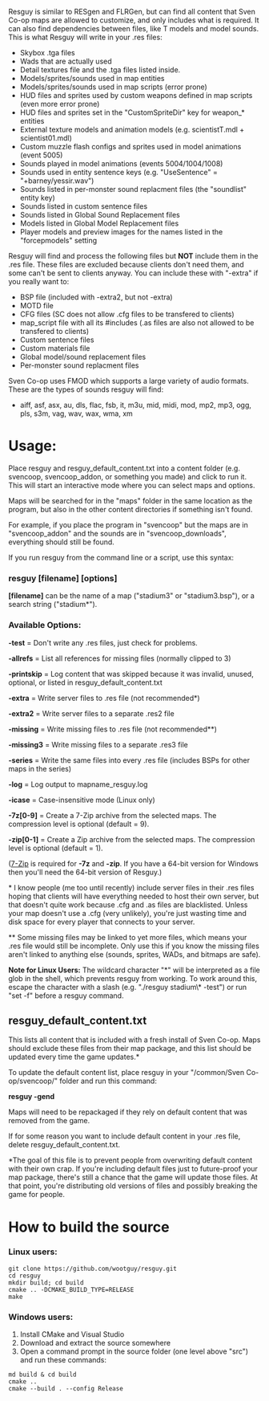 Resguy is similar to RESgen and FLRGen, but can find all content that Sven Co-op maps are allowed to customize, and only includes what is required. It can also find dependencies between files, like T models and model sounds. This is what Resguy will write in your .res files:

- Skybox .tga files
- Wads that are actually used
- Detail textures file and the .tga files listed inside.
- Models/sprites/sounds used in map entities
- Models/sprites/sounds used in map scripts (error prone)
- HUD files and sprites used by custom weapons defined in map scripts (even more error prone)
- HUD files and sprites set in the "CustomSpriteDir" key for weapon_* entities
- External texture models and animation models (e.g. scientistT.mdl + scientist01.mdl)
- Custom muzzle flash configs and sprites used in model animations (event 5005)
- Sounds played in model animations (events 5004/1004/1008)
- Sounds used in entity sentence keys (e.g. "UseSentence" = "+barney/yessir.wav")
- Sounds listed in per-monster sound replacment files (the "soundlist" entity key)
- Sounds listed in custom sentence files
- Sounds listed in Global Sound Replacement files
- Models listed in Global Model Replacement files
- Player models and preview images for the names listed in the "forcepmodels" setting

Resguy will find and process the following files but __NOT__ include them in the .res file. These files are excluded because clients don't need them, and some can't be sent to clients anyway. You can include these with "-extra" if you really want to:

- BSP file (included with -extra2, but not -extra)
- MOTD file
- CFG files (SC does not allow .cfg files to be transfered to clients)
- map_script file with all its #includes (.as files are also not allowed to be transfered to clients)
- Custom sentence files
- Custom materials file
- Global model/sound replacement files
- Per-monster sound replacment files

Sven Co-op uses FMOD which supports a large variety of audio formats. These are the types of sounds resguy will find:

- aiff, asf, asx, au, dls, flac, fsb, it, m3u, mid, midi, mod, mp2, mp3, ogg, pls, s3m, vag, wav, wax, wma, xm

# Usage:

Place resguy and resguy_default_content.txt into a content folder (e.g. svencoop, svencoop_addon, or something you made) and click to run it. This will start an interactive mode where you can select maps and options.

Maps will be searched for in the "maps" folder in the same location as the program, but also in the other content directories if something isn't found.

For example, if you place the program in "svencoop" but the maps are in "svencoop_addon" and the sounds are in "svencoop_downloads", everything should still be found.

If you run resguy from the command line or a script, use this syntax:

### resguy [filename] [options]

__[filename]__ can be the name of a map ("stadium3" or "stadium3.bsp"), or a search string ("stadium&ast;").

### Available Options:

**-test** = Don't write any .res files, just check for problems.

**-allrefs** = List all references for missing files (normally clipped to 3)

**-printskip** = Log content that was skipped because it was invalid, unused, optional, or listed in resguy_default_content.txt

**-extra** = Write server files to .res file (not recommended&ast;)

**-extra2** = Write server files to a separate .res2 file

**-missing** = Write missing files to .res file (not recommended&ast;&ast;)

**-missing3** = Write missing files to a separate .res3 file

**-series** = Write the same files into every .res file (includes BSPs for other maps in the series)

**-log** = Log output to mapname_resguy.log

**-icase** = Case-insensitive mode (Linux only)

**-7z[0-9]** = Create a 7-Zip archive from the selected maps. The compression level is optional (default = 9).

**-zip[0-1]** = Create a Zip archive from the selected maps. The compression level is optional (default = 1).

([7-Zip](http://www.7-zip.org/download.html) is required for **-7z** and **-zip**. If you have a 64-bit version for Windows then you'll need the 64-bit version of Resguy.)

&ast; I know people (me too until recently) include server files in their .res files hoping that clients will have everything needed to host their own server, but that doesn't quite work because .cfg and .as files are blacklisted. Unless your map doesn't use a .cfg (very unlikely), you're just wasting time and disk space for every player that connects to your server.

&ast;&ast; Some missing files may be linked to yet more files, which means your .res file would still be incomplete. Only use this if you know the missing files aren't linked to anything else (sounds, sprites, WADs, and bitmaps are safe).

**Note for Linux Users:**
The wildcard character "&ast;" will be interpreted as a file glob in the shell, which prevents resguy from working. To work around this, escape the character with a slash (e.g. "./resguy stadium\\&ast; -test") or run "set -f" before a resguy command.

## resguy_default_content.txt

This lists all content that is included with a fresh install of Sven Co-op. Maps should exclude these files from their map package, and this list should be updated every time the game updates.*

To update the default content list, place resguy in your "/common/Sven Co-op/svencoop/" folder and run this command:

__resguy -gend__

Maps will need to be repackaged if they rely on default content that was removed from the game.

If for some reason you want to include default content in your .res file, delete resguy_default_content.txt.

&ast;The goal of this file is to prevent people from overwriting default content with their own crap. If you're including default files just to future-proof your map package, there's still a chance that the game will update those files. At that point, you're distributing old versions of files and possibly breaking the game for people.

# How to build the source

### Linux users:
```
git clone https://github.com/wootguy/resguy.git
cd resguy
mkdir build; cd build
cmake .. -DCMAKE_BUILD_TYPE=RELEASE
make
```

### Windows users:
1. Install CMake and Visual Studio
2. Download and extract the source somewhere
3. Open a command prompt in the source folder (one level above "src") and run these commands:
```
md build & cd build
cmake ..
cmake --build . --config Release
```

